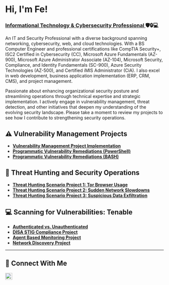 <h1>Hi, I'm Fe! <br/></h1><h3><a href="https://www.linkedin.com/in/feesguerra/">Informational Technology & Cybersecurity Professional </a>  🛡️🔒💻</h3>

An IT and Security Professional with a diverse background spanning networking, cybersecurity, web, and cloud technologies. With a BS Computer Engineer and professional certifications like CompTIA Security+, ISC2 Certified in Cybersecurity (CC), Microsoft Azure Fundamentals (AZ-900), Microsoft Azure Administrator Associate (AZ-104), Microsoft Security, Compliance, and Identity Fundamentals (SC-900), Azure Security Technologies (AZ-500), and Certified iMIS Administrator (CiA). I also excel in web development, business application implementation (ERP, CRM, CMS), and project management.

Passionate about enhancing organizational security posture and streamlining operations through technical expertise and strategic implementation. I actively engage in vulnerability management, threat detection, and other initiatives that deepen my understanding of the evolving security landscape. Please take a moment to review my projects to see how I contribute to strengthening security operations.


## ⚠️ Vulnerability Management Projects

- **[Vulnerability Management Project Implementation](https://github.com/fesguerra143/vulnerability-management-project)**
- **[Programmatic Vulnerability Remediations (PowerShell)](https://github.com/fesguerra143/programmatic-remediation-Windows10)**
- **[Programmatic Vulnerability Remediations (BASH)](https://github.com/fesguerra143/programmatic-remediation-Linux)**


## 🚨 Threat Hunting and Security Operations

- **[Threat Hunting Scenario Project 1:  Tor Browser Usage](https://github.com/fesguerra143/threat-hunting-scenario-tor)**
- **[Threat Hunting Scenario Project 2:  Sudden Network Slowdowns](https://github.com/fesguerra143/sudden-network-slowdowns)**
- **[Threat Hunting Scenario Project 3:  Suspicious Data Exfiltration](https://github.com/fesguerra143/suspicious-data-archiving)**


## 💻 Scanning for Vulnerabilities: Tenable

- **[Authenticated vs. Unauthenticated](https://github.com/fesguerra143/vulnerability-scan-project)**
- **[DISA STIG Compliance Project](https://github.com/fesguerra143/disa-stig-scan-template)**
- **[Agent Based Monitoring Project](https://github.com/fesguerra143/agent-based-monitoring)**
- **[Network Discovery Project](https://github.com/fesguerra143/network-discovery)**



<hr/>

## 🤳 Connect With Me


[<img align="left" alt="___________ | LinkedIn" width="22px" src="https://cdn.jsdelivr.net/npm/simple-icons@v3/icons/linkedin.svg" />][linkedin]

[linkedin]: https://linkedin.com/in/feesguerra/

<!--
<img width="35" alt="image" src="https://github.com/user-attachments/assets/2f41c7cd-5ea8-4475-b451-a37161b6c3fb"> 
<img width="35" alt="image" src="https://github.com/user-attachments/assets/77649969-9910-4994-8b96-74a116cfb2a8">
-->
